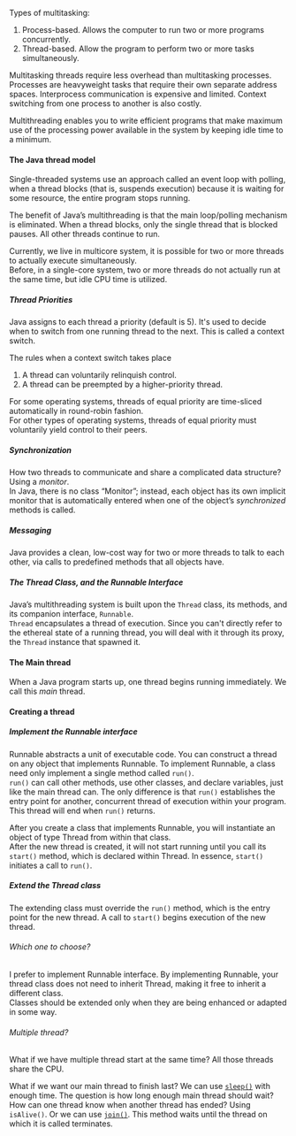 Types of multitasking:  
1. Process-based. Allows the computer to run two or more programs concurrently.  
2. Thread-based. Allow the program to perform two or more tasks simultaneously.

Multitasking threads require less overhead than multitasking processes. Processes are heavyweight tasks that require their own separate address spaces. Interprocess communication is expensive and limited. Context switching from one process to another is also costly.

Multithreading enables you to write efficient programs that make maximum use of the processing power available in the system by keeping idle time to a minimum.

#### The Java thread model

Single-threaded systems use an approach called an event loop with polling, when a thread blocks (that is, suspends execution) because it is waiting for some resource, the entire program stops running.

The benefit of Java’s multithreading is that the main loop/polling mechanism is eliminated. When a thread blocks, only the single thread that is blocked pauses. All other threads continue to run.

Currently, we live in multicore system, it is possible for two or more threads to actually execute simultaneously.  
Before, in a single-core system, two or more threads do not actually run at the same time, but idle CPU time is utilized.

##### Thread Priorities

Java assigns to each thread a priority (default is 5). It's used to decide when to switch from one running thread to the next. This is called a context switch.

The rules when a context switch takes place  
1. A thread can voluntarily relinquish control.  
2. A thread can be preempted by a higher-priority thread.

For some operating systems, threads of equal priority are time-sliced automatically in round-robin fashion.  
For other types of operating systems, threads of equal priority must voluntarily yield control to their peers.

##### Synchronization

How two threads to communicate and share a complicated data structure? Using a _monitor_.  
In Java, there is no class “Monitor”; instead, each object has its own implicit monitor that is automatically entered when one of the object’s _synchronized_ methods is called.

##### Messaging

Java provides a clean, low-cost way for two or more threads to talk to each other, via calls to predefined methods that all objects have.

##### The Thread Class, and the Runnable Interface

Java’s multithreading system is built upon the `Thread` class, its methods, and its companion interface, `Runnable`.  
`Thread` encapsulates a thread of execution. Since you can't directly refer to the ethereal state of a running thread, you will deal with it through its proxy, the `Thread` instance that spawned it.

#### The Main thread

When a Java program starts up, one thread begins running immediately. We call this _main_ thread.

#### Creating a thread

##### Implement the Runnable interface

Runnable abstracts a unit of executable code. You can construct a thread on any object that implements Runnable. To implement Runnable, a class need only implement a single method called `run()`.  
`run()` can call other methods, use other classes, and declare variables, just like the main thread can. The only difference is that `run()` establishes the entry point for another, concurrent thread of execution within your program. This thread will end when `run()` returns.

After you create a class that implements Runnable, you will instantiate an object of type Thread from within that class.  
After the new thread is created, it will not start running until you call its `start()` method, which is declared within Thread. In essence, `start()` initiates a call to `run()`.

##### Extend the Thread class

The extending class must override the `run()` method, which is the entry point for the new thread. A call to `start()` begins execution of the new thread.

###### Which one to choose?

I prefer to implement Runnable interface. By implementing Runnable, your thread class does not need to inherit Thread, making it free to inherit a different class.  
Classes should be extended only when they are being enhanced or adapted in some way.

###### Multiple thread?

What if we have multiple thread start at the same time? All those threads share the CPU.

What if we want our main thread to finish last? We can use [`sleep()`](https://github.com/bluething/learnjava/blob/main/javathreadmodel/src/main/java/io/github/bluething/java/threadmodel/MultipleThreadDemo.java) with enough time. The question is how long enough main thread should wait?  
How can one thread know when another thread has ended? Using `isAlive()`.
Or we can use [`join()`](https://github.com/bluething/learnjava/blob/main/javathreadmodel/src/main/java/io/github/bluething/java/threadmodel/MultipleThreadWithJoinDemo.java). This method waits until the thread on which it is called terminates.